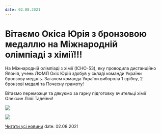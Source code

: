 ```yaml
---
date: 02.08.2021
---
```

# Вітаємо Окіса Юрія з бронзовою медаллю на Міжнародній олімпіаді з хімії!!!

На Міжнародній олімпіаді з хімії (ICHO-53), яку проводила дистанційно Японія, учень ЛФМЛ Окіс Юрій здобув у складі команди України бронзову медаль. Загалом команда України виборола 1 срібну, 2 бронзові медалі та Почесну грамоту!

Вітаємо переможця та дякуємо за гарну підготовку вчительці хімії Олексин Лілії Тадеївні!

![](/images/blog/вітаємо-окіса-юрія-з-бронзовою-медаллю-на-міжнародній/olimp2.jpg)

![](/images/blog/вітаємо-окіса-юрія-з-бронзовою-медаллю-на-міжнародній/olimp1.jpg)

[Читати усі новини](/news)
date: 02.08.2021
